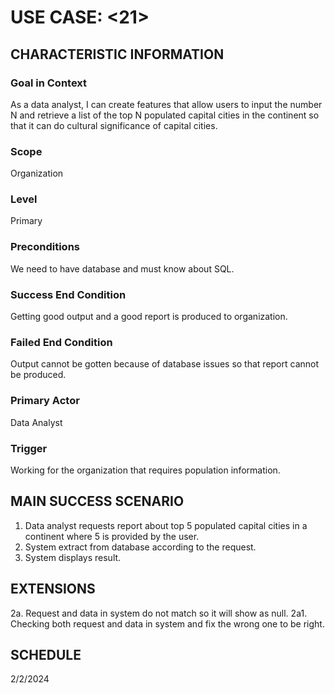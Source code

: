 # USE CASE: <21> <Report Population Information>

## CHARACTERISTIC INFORMATION

### Goal in Context

As a data analyst, I can create features that allow users to input the number N and retrieve a list of the top N populated capital cities in the continent so that it can do cultural significance of capital cities.
### Scope

Organization
### Level

Primary

### Preconditions

We need to have database and must know about SQL. 

### Success End Condition

Getting good output and a good report is produced to organization. 

### Failed End Condition

Output cannot be gotten because of database issues so that report cannot be produced.

### Primary Actor

Data Analyst

### Trigger

Working for the organization that requires population information.

## MAIN SUCCESS SCENARIO

1. Data analyst requests report about top 5 populated capital cities in a continent where 5 is provided by the user.
2. System extract from database according to the request. 
3. System displays result. 

## EXTENSIONS

2a. Request and data in system do not match so it will show as null.
	2a1. Checking both request and data in system and fix the wrong one to be right.

## SCHEDULE

2/2/2024
